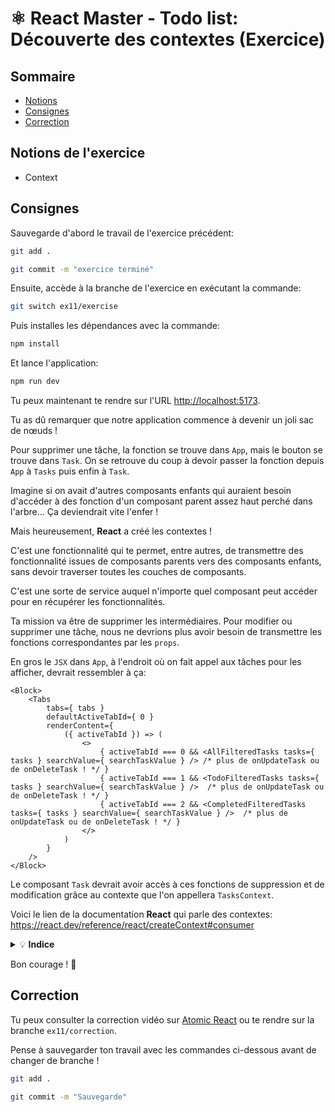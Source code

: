 # ⚛️ React Master - Todo list: Découverte des contextes (Exercice)

## Sommaire

<!-- no toc -->
*   [Notions](#notions-de-lexercice)
*   [Consignes](#consignes)
*   [Correction](#correction)

## Notions de l'exercice

*   Context

## Consignes

Sauvegarde d'abord le travail de l'exercice précédent:

```bash
git add .
```

```bash
git commit -m "exercice terminé"
```

Ensuite, accède à la branche de l'exercice en exécutant la commande:

```bash
git switch ex11/exercise
```

Puis installes les dépendances avec la commande:

```bash
npm install
```

Et lance l'application:

```bash
npm run dev
```

Tu peux maintenant te rendre sur l'URL <http://localhost:5173>.

Tu as dû remarquer que notre application commence à devenir un joli sac de nœuds !

Pour supprimer une tâche, la fonction se trouve dans `App`, mais le bouton se trouve dans `Task`. On se retrouve du coup à devoir passer la fonction depuis `App` à `Tasks` puis enfin à `Task`.

Imagine si on avait d'autres composants enfants qui auraient besoin d'accéder à des fonction d'un composant parent assez haut perché dans l'arbre... Ça deviendrait vite l'enfer !

Mais heureusement, **React** a créé les contextes !

C'est une fonctionnalité qui te permet, entre autres, de transmettre des fonctionnalité issues de composants parents vers des composants enfants, sans devoir traverser toutes les couches de composants.

C'est une sorte de service auquel n'importe quel composant peut accéder pour en récupérer les fonctionnalités.

Ta mission va être de supprimer les intermédiaires. Pour modifier ou supprimer une tâche, nous ne devrions plus avoir besoin de transmettre les fonctions correspondantes par les `props`.

En gros le `JSX` dans `App`, à l'endroit où on fait appel aux tâches pour les afficher, devrait ressembler à ça:

```JSX
<Block>
	<Tabs
		tabs={ tabs }
		defaultActiveTabId={ 0 }
		renderContent={
			({ activeTabId }) => (
				<>
					{ activeTabId === 0 && <AllFilteredTasks tasks={ tasks } searchValue={ searchTaskValue } /> /* plus de onUpdateTask ou de onDeleteTask ! */ }
					{ activeTabId === 1 && <TodoFilteredTasks tasks={ tasks } searchValue={ searchTaskValue } />  /* plus de onUpdateTask ou de onDeleteTask ! */ }
					{ activeTabId === 2 && <CompletedFilteredTasks tasks={ tasks } searchValue={ searchTaskValue } />  /* plus de onUpdateTask ou de onDeleteTask ! */ }
				</>
			)
		}
	/>
</Block>
```

Le composant `Task` devrait avoir accès à ces fonctions de suppression et de modification grâce au contexte que l'on appellera `TasksContext`.

Voici le lien de la documentation **React** qui parle des contextes: <https://react.dev/reference/react/createContext#consumer>

<details>
 <summary>💡 <b>Indice</b></summary>

 > C'est le composant `App` qui détient l'état des tâches et la logique de mise à jour et de suppression.
 >
 > `App` va donc partager ces fonctionnalités au contexte pour que le context puisse à son tour les partager avec les composants enfants qui le demanderont

</details>

Bon courage ! 💪

## Correction

Tu peux consulter la correction vidéo sur [Atomic React](https://atomic-react.com) ou te rendre sur la branche `ex11/correction`.

Pense à sauvegarder ton travail avec les commandes ci-dessous avant de changer de branche !

```bash
git add .
```

```bash
git commit -m "Sauvegarde"
```
